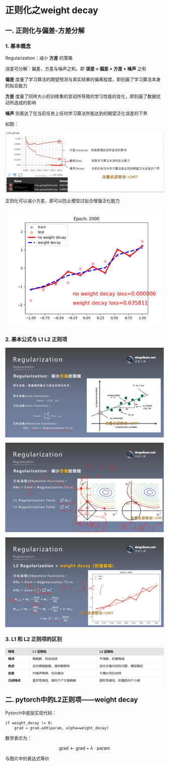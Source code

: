 # 正则化之weight decay
## 一. 正则化与偏差-方差分解
### 1. 基本概念
Regularization：减小 **方差** 的策略

误差可分解：偏差，方差与噪声之和。即 **误差 = 偏差 + 方差 + 噪声** 之和

**偏差** 度量了学习算法的期望预测与真实结果的偏离程度，即刻画了学习算法本身的拟合能力

**方差** 度量了同样大小的训练集的变动所导致的学习性能的变化，即刻画了数据扰动所造成的影响

**噪声** 则表达了在当前任务上任何学习算法所能达到的期望泛化误差的下界

如图：

![1](docs/ai-self-learning-main/从python开始的ai学习/深度学习%20pytorch/21.%20正则化之weight_decay/pcs/1.png "1")

正则化可以减小方差，即可以防止模型过拟合增强泛化能力

![2](docs/ai-self-learning-main/从python开始的ai学习/深度学习%20pytorch/21.%20正则化之weight_decay/pcs/2.png "2")
### 2. 基本公式与 L1 L2 正则项
![3](docs/ai-self-learning-main/从python开始的ai学习/深度学习%20pytorch/21.%20正则化之weight_decay/pcs/3.png "3")

![4](docs/ai-self-learning-main/从python开始的ai学习/深度学习%20pytorch/21.%20正则化之weight_decay/pcs/4.png "4")

![5](docs/ai-self-learning-main/从python开始的ai学习/深度学习%20pytorch/21.%20正则化之weight_decay/pcs/5.png "5")

### 3. L1 和 L2 正则项的区别
![6](docs/ai-self-learning-main/从python开始的ai学习/深度学习%20pytorch/21.%20正则化之weight_decay/pcs/6.png "6")

## 二. pytorch中的L2正则项——weight decay
Pytorch中底层实现代码：
```
if weight_decay != 0:
    grad = grad.add(param, alpha=weight_decay) 
```
数学表示为：
```math
\mathrm{grad} \leftarrow \mathrm{grad} + \lambda \cdot \mathrm{param}
```
与图片中的表达式等价